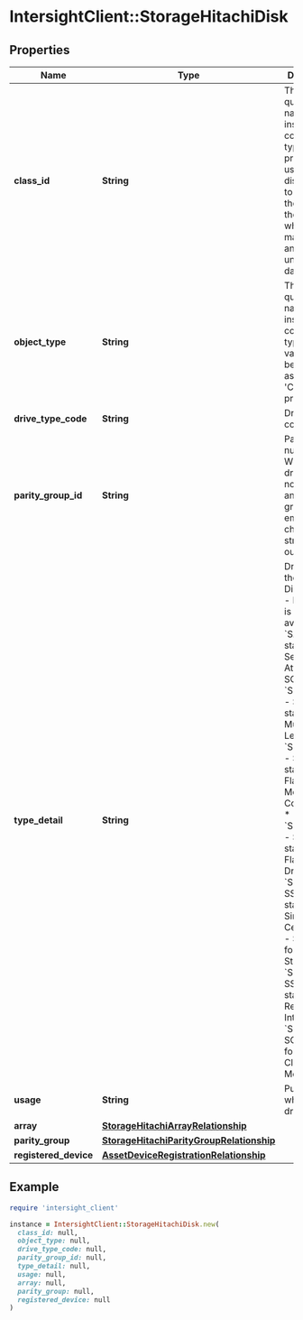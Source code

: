 # IntersightClient::StorageHitachiDisk

## Properties

| Name | Type | Description | Notes |
| ---- | ---- | ----------- | ----- |
| **class_id** | **String** | The fully-qualified name of the instantiated, concrete type. This property is used as a discriminator to identify the type of the payload when marshaling and unmarshaling data. | [default to &#39;storage.HitachiDisk&#39;] |
| **object_type** | **String** | The fully-qualified name of the instantiated, concrete type. The value should be the same as the &#39;ClassId&#39; property. | [default to &#39;storage.HitachiDisk&#39;] |
| **drive_type_code** | **String** | Drive type code. | [optional][readonly] |
| **parity_group_id** | **String** | Parity group number. When the drive does not belong to any parity group, an empty character string is output. | [optional][readonly] |
| **type_detail** | **String** | Drive type of the Hitachi Disk. * &#x60;N/A&#x60; - Drive Type is not available. * &#x60;SAS&#x60; - SAS stands for Serial Attached SCSI. * &#x60;SSD(MLC)&#x60; - SSD(MLC) stands for Multiple Level Cell. * &#x60;SSD(FMC)&#x60; - SSD(FMC) stands for Flash Memory Compressed. * &#x60;SSD(FMD)&#x60; - SSD(FMD) stands for Flash Module Drive. * &#x60;SSD(SLC)&#x60; - SSD(SLC) stands for Single Level Cell. * &#x60;SSD&#x60; - SSD stands for Solid-State Drive. * &#x60;SSD(RI)&#x60; - SSD(RI) stands for Read Intensive. * &#x60;SCM&#x60; - SCM stands for Storage Class Memory. | [optional][readonly][default to &#39;N/A&#39;] |
| **usage** | **String** | Purpose for which the drive is used. | [optional][readonly] |
| **array** | [**StorageHitachiArrayRelationship**](StorageHitachiArrayRelationship.md) |  | [optional] |
| **parity_group** | [**StorageHitachiParityGroupRelationship**](StorageHitachiParityGroupRelationship.md) |  | [optional] |
| **registered_device** | [**AssetDeviceRegistrationRelationship**](AssetDeviceRegistrationRelationship.md) |  | [optional] |

## Example

```ruby
require 'intersight_client'

instance = IntersightClient::StorageHitachiDisk.new(
  class_id: null,
  object_type: null,
  drive_type_code: null,
  parity_group_id: null,
  type_detail: null,
  usage: null,
  array: null,
  parity_group: null,
  registered_device: null
)
```

